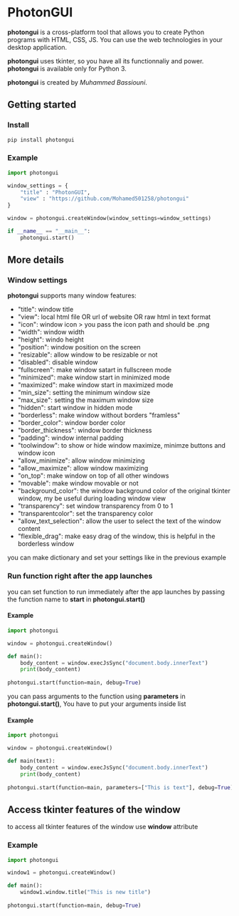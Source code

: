 # PhotonGUI
**photongui** is a cross-platform tool that allows you to create Python programs with HTML, CSS, JS. You can use the web technologies in your desktop application. 

**photongui** uses tkinter, so you have all its functionnaliy and power. **photongui** is available only for Python 3.

**photongui** is created by *Muhammed Bassiouni*.

## Getting started

### Install
```bash
pip install photongui
```
### Example
```python
import photongui

window_settings = {
    "title" : "PhotonGUI",
    "view" : "https://github.com/Mohamed501258/photongui"
}

window = photongui.createWindow(window_settings=window_settings)

if __name__ == "__main__":
    photongui.start()
```
## More details
### Window settings
**photongui** supports many window features:

- "title": window title
- "view": local html file OR url of website OR raw html in text format
- "icon": window icon > you pass the icon path and should be .png
- "width": window width
- "height": windo height
- "position": window position on the screen
- "resizable": allow window to be resizable or not
- "disabled": disable window
- "fullscreen": make window satart in fullscreen mode
- "minimized": make window start in minimized mode
- "maximized": make window start in maximized mode
- "min_size": setting the minimum window size
- "max_size": setting the maximum window size
- "hidden": start window in hidden mode
- "borderless": make window without borders "framless"
- "border_color": window border color
- "border_thickness": window border thickness
- "padding": window internal padding
- "toolwindow": to show or hide window maximize, minimze buttons and window icon
- "allow_minimize": allow window minimizing
- "allow_maximize": allow window maximizing
- "on_top": make window on top of all other windows
- "movable": make window movable or not
- "background_color": the window background color of the original tkinter window, my be useful during loading window view
- "transparency": set window transparency from 0 to 1
- "transparentcolor": set the transparency color
- "allow_text_selection": allow the user to select the text of the window content
- "flexible_drag": make easy drag of the window, this is helpful in the borderless window

you can make dictionary and set your settings like in the previous example

### Run function right after the app launches

you can set function to run immediately after the app launches by passing the function name to **start** in **photongui.start()**

#### Example
```python
import photongui 

window = photongui.createWindow()

def main():
	body_content = window.execJsSync("document.body.innerText")
    print(body_content)
    
photongui.start(function=main, debug=True)
```
you can pass arguments to the function using **parameters** in **photongui.start()**, You have to put your arguments inside list

#### Example
```python
import photongui 

window = photongui.createWindow()

def main(text):
    body_content = window.execJsSync("document.body.innerText")
    print(body_content)
    
photongui.start(function=main, parameters=["This is text"], debug=True)
```

## Access tkinter features of the window

to access all tkinter features of the window use **window** attribute

### Example
```python
import photongui 

window1 = photongui.createWindow()

def main():
    window1.window.title("This is new title")
    
photongui.start(function=main, debug=True)
```